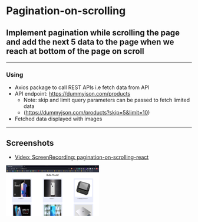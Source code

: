 # Pagination-on-scrolling

## Implement pagination while scrolling the page and add the next 5 data to the page when we reach at bottom of the page on scroll
---

### Using 
- Axios package to call REST APIs i.e fetch data from API
- API endpoint: https://dummyjson.com/products 
     - Note: skip and limit query parameters can be passed to fetch limited data 
     - (https://dummyjson.com/products?skip=5&limit=10)
- Fetched data displayed with images 

---  
## Screenshots
- [Video: ScreenRecording: pagination-on-scrolling-react](https://www.awesomescreenshot.com/video/10063467?key=bf21850e900f5b07c6fe6a6ecda225eb)
<!-- ![PaginationOnScroll](./screenshots/PaginationOnScroll.png) -->
<img src="./screenshots/PaginationOnScroll.png" width="50%"/>





